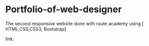 # Portfolio-of-web-designer
The second responsive website done with route academy using [ HTML,CSS,CSS3, Bootstrap]

link:
